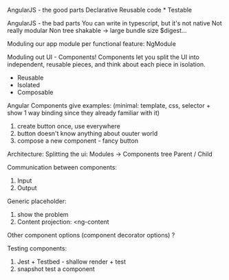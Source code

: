 AngularJS - the good parts
Declarative
Reusable code *
Testable

AngularJS - the bad parts
You can write in typescript, but it's not native
Not really modular
Non tree shakable -> large bundle size
$digest...


Moduling our app
module per functional feature: NgModule


Moduling out UI - Components!
Components let you split the UI into independent, reusable pieces, and think about each piece in isolation.
- Reusable 
- Isolated 
- Composable 

Angular Components
give examples: (minimal: template, css, selector + show 1 way binding since they already familiar with it)
1. create button once, use everywhere
2. button doesn't know anything about ouuter world
3. compose a new component - fancy button


Architecture:
Splitting the ui: Modules -> Components tree
Parent / Child

Communication between components: 
1. Input
2. Output

Generic placeholder: 
1. show the problem
2. Content projection: <ng-content

Other component options (component decorator options) ?

Testing components:
1. Jest + Testbed - shallow render + test
2. snapshot test a component

